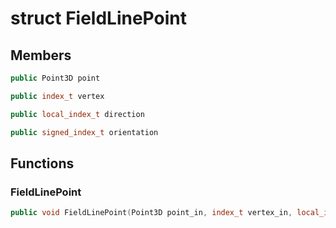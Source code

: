 # struct FieldLinePoint


## Members

```cpp
public Point3D point
```

```cpp
public index_t vertex
```

```cpp
public local_index_t direction
```

```cpp
public signed_index_t orientation
```



## Functions

### FieldLinePoint

```cpp
public void FieldLinePoint(Point3D point_in, index_t vertex_in, local_index_t direction_in, signed_index_t orientation_in)
```




